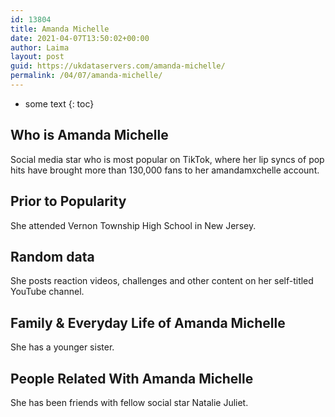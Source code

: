 ```yaml
---
id: 13804
title: Amanda Michelle
date: 2021-04-07T13:50:02+00:00
author: Laima
layout: post
guid: https://ukdataservers.com/amanda-michelle/
permalink: /04/07/amanda-michelle/
---
```


* some text
{: toc}


## Who is Amanda Michelle
                  
                  
                  
Social media star who is most popular on TikTok, where her lip syncs of pop hits have brought more than 130,000 fans to her amandamxchelle account. 
                  
              
            
              
            
                
                
                
## Prior to Popularity
                  
                  
                  
She attended Vernon Township High School in New Jersey. 
                  
              
            
              
            
                
                
                
## Random data
                  
                  
                  
She posts reaction videos, challenges and other content on her self-titled YouTube channel. 
                  
              
            
              
            
                
                
                
## Family & Everyday Life of Amanda Michelle
                  
                  
                  
She has a younger sister. 
                  
              
            
              
            
                
                
                
## People Related With Amanda Michelle
                  
                  
                  
She has been friends with fellow social star Natalie Juliet.
                  
              
            
              
            
                
              
            
              
              
            
            
              
            
          
          
          